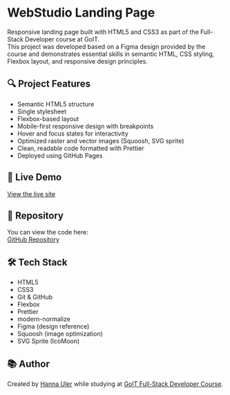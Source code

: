 # WebStudio Landing Page

Responsive landing page built with HTML5 and CSS3 as part of the Full-Stack
Developer course at GoIT.  
This project was developed based on a Figma design provided by the course and
demonstrates essential skills in semantic HTML, CSS styling, Flexbox layout, and
responsive design principles.

## 🔍 Project Features

- Semantic HTML5 structure
- Single stylesheet
- Flexbox-based layout
- Mobile-first responsive design with breakpoints
- Hover and focus states for interactivity
- Optimized raster and vector images (Squoosh, SVG sprite)
- Clean, readable code formatted with Prettier
- Deployed using GitHub Pages

## 🚀 Live Demo

[View the live site](https://hanna-uler.github.io/goit-markup-hw-06/)

## 📁 Repository

You can view the code here:  
[GitHub Repository](https://github.com/hanna-uler/goit-markup-hw-06)

## 🛠️ Tech Stack

- HTML5
- CSS3
- Git & GitHub
- Flexbox
- Prettier
- modern-normalize
- Figma (design reference)
- Squoosh (image optimization)
- SVG Sprite (IcoMoon)

## 📚 Author

Created by [Hanna Uler](https://github.com/hanna-uler) while studying at
[GoIT Full-Stack Developer Course](https://goit.global/).
